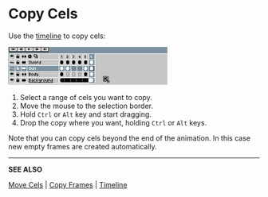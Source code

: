 # Copy Cels

Use the [timeline](timeline.md) to copy cels:

![Copy cels](copy-cels/copy-cels.gif)

1. Select a range of cels you want to copy.
2. Move the mouse to the selection border.
3. Hold `Ctrl` or `Alt` key and start dragging.
4. Drop the copy where you want, holding `Ctrl` or `Alt` keys.

Note that you can copy cels beyond the end of the animation. In this
case new empty frames are created automatically.

---

**SEE ALSO**

[Move Cels](move-cels.md) |
[Copy Frames](copy-frames.md) |
[Timeline](timeline.md)
